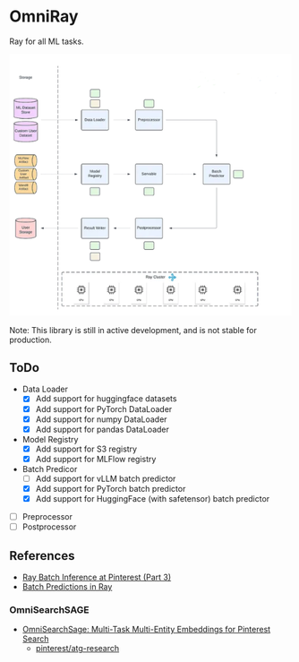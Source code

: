 # OmniRay

Ray for all ML tasks.

![OmniRay Architecture](./assets/imgs/architecture.png)

Note: This library is still in active development, and is not stable for production.

## ToDo

- Data Loader
    - [x] Add support for huggingface datasets
    - [x] Add support for PyTorch DataLoader
    - [x] Add support for numpy DataLoader
    - [x] Add support for pandas DataLoader
- Model Registry
    - [x] Add support for S3 registry
    - [x] Add support for MLFlow registry
- Batch Predicor
    - [ ] Add support for vLLM batch predictor
    - [x] Add support for PyTorch batch predictor
    - [x] Add support for HuggingFace (with safetensor) batch predictor
- [ ] Preprocessor
- [ ] Postprocessor

## References

- [Ray Batch Inference at Pinterest (Part 3)](https://medium.com/pinterest-engineering/ray-batch-inference-at-pinterest-part-3-4faeb652e385)
- [Batch Predictions in Ray](https://docs.ray.io/en/latest/ray-core/examples/batch_prediction.html)

### OmniSearchSAGE

- [OmniSearchSage: Multi-Task Multi-Entity Embeddings for Pinterest Search](https://arxiv.org/abs/2404.16260)
    - [pinterest/atg-research](https://github.com/pinterest/atg-research)

